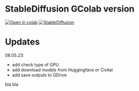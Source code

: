 # StableDiffusion GColab version
[![Open in colab](https://colab.research.google.com/assets/colab-badge.svg)](https://colab.research.google.com/github/AlexSgt/lite_colab/blob/main/UntitledNotebookSD.ipynb)
[![StableDiffusion](https://i.imgur.com/qHFSvw7.png)](https://colab.research.google.com/github/AlexSgt/lite_colab/blob/main/UntitledNotebookSD.ipynb)

# Updates

08.05.23:
- add check type of GPU
- add download models from Huggingface or Civitai
- add save outputs to GDrive

bla bla
